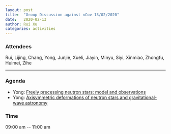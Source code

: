 ```yaml
---
layout: post
title:  "Group Discussion against nCov 13/02/2020"
date:   2020-02-13
author: Rui Xu
categories: activities
---
```



### Attendees

Rui, Lijing, Chang, Yong, Junjie, Xueli, Jiayin, Minyu, Siyi, Xinmiao, Zhongfu,
Huimei, Zihe

---

### Agenda

- Yong: [Freely precessing neutron stars: model and observations](https://arxiv.org/abs/astro-ph/0011063)
- Yong: [Axisymmetric deformations of neutron stars and gravitational-wave astronomy](https://arxiv.org/abs/2002.02555)

### Time

09:00 am -- 11:00 am
